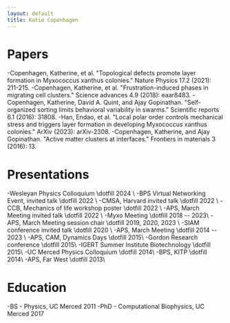 ```yaml
---
layout: default
title: Katie Copenhagen
---
```


# Papers

-Copenhagen, Katherine, et al. "Topological defects promote layer formation in Myxococcus xanthus colonies." Nature Physics 17.2 (2021): 211-215.
-Copenhagen, Katherine, et al. "Frustration-induced phases in migrating cell clusters." Science advances 4.9 (2018): eaar8483.
-Copenhagen, Katherine, David A. Quint, and Ajay Gopinathan. "Self-organized sorting limits behavioral variability in swarms." Scientific reports 6.1 (2016): 31808.
-Han, Endao, et al. "Local polar order controls mechanical stress and triggers layer formation in developing Myxococcus xanthus colonies." ArXiv (2023): arXiv-2308.
-Copenhagen, Katherine, and Ajay Gopinathan. "Active matter clusters at interfaces." Frontiers in materials 3 (2016): 13.

# Presentations

-Wesleyan Physics Colloquium \dotfill 2024 \\
-BPS Virtual Networking Event, invited talk \dotfill 2022 \\
-CMSA, Harvard invited talk \dotfill 2022 \\
-CCB, Mechanics of life workshop poster \dotfill 2022 \\
-APS, March Meeting invited talk \dotfill 2022 \\
-Myxo Meeting \dotfill 2018 -- 2023\\
-APS, March Meeting session chair \dotfill 2019, 2020, 2023 \\
-SIAM conference invited talk \dotfill 2020 \\
-APS, March Meeting \dotfill 2014 -- 2023 \\
-APS, CAM, Dynamics Days \dotfill 2015\\
-Gordon Research conference \dotfill 2015\\
-IGERT Summer Institute Biotechnology \dotfill 2015\\
-UC Merced Physics Colloquium \dotfill 2014\\
-BPS, KITP \dotfill 2014\\
-APS, Far West \dotfill 2013\\

# Education

-BS - Physics, UC Merced 2011
-PhD - Computational Biophysics, UC Merced 2017